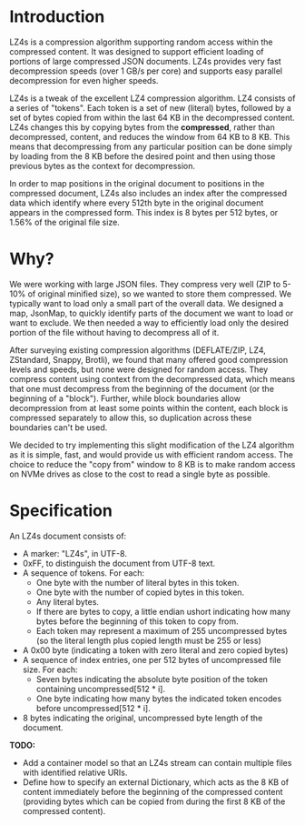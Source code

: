 # Introduction

LZ4s is a compression algorithm supporting random access within the compressed content. It was designed to support efficient loading of portions of large compressed JSON documents. LZ4s provides very fast decompression speeds (over 1 GB/s per core) and supports easy parallel decompression for even higher speeds.

LZ4s is a tweak of the excellent LZ4 compression algorithm. LZ4 consists of a series of "tokens". Each token is a set of new (literal) bytes, followed by a set of bytes copied from within the last 64 KB in the decompressed content. LZ4s changes this by copying bytes from the **compressed**, rather than decompressed, content, and reduces the window from 64 KB to 8 KB. This means that decompressing from any particular position can be done simply by loading from the 8 KB before the desired point and then using those previous bytes as the context for decompression.

In order to map positions in the original document to positions in the compressed document, LZ4s also includes an index after the compressed data which identify where every 512th byte in the original document appears in the compressed form. This index is 8 bytes per 512 bytes, or 1.56% of the original file size.



# Why?

We were working with large JSON files. They compress very well (ZIP to 5-10% of original minified size), so we wanted to store them compressed. We typically want to load only a small part of the overall data. We designed a map, JsonMap, to quickly identify parts of the document we want to load or want to exclude. We then needed a way to efficiently load only the desired portion of the file without having to decompress all of it.

After surveying existing compression algorithms (DEFLATE/ZIP, LZ4, ZStandard, Snappy, Brotli), we found that many offered good compression levels and speeds, but none were designed for random access. They compress content using context from the decompressed data, which means that one must decompress from the beginning of the document (or the beginning of a "block"). Further, while block boundaries allow decompression from at least some points within the content, each block is compressed separately to allow this, so duplication across these boundaries can't be used.

We decided to try implementing this slight modification of the LZ4 algorithm as it is simple, fast, and would provide us with efficient random access. The choice to reduce the "copy from" window to 8 KB is to make random access on NVMe drives as close to the cost to read a single byte as possible. 



# Specification

An LZ4s document consists of:

* A marker: "LZ4s", in UTF-8.
* 0xFF, to distinguish the document from UTF-8 text.
* A sequence of tokens. For each:
  * One byte with the number of literal bytes in this token.
  * One byte with the number of copied bytes in this token.
  * Any literal bytes.
  * If there are bytes to copy, a little endian ushort indicating how many bytes before the beginning of this token to copy from.
  * Each token may represent a maximum of 255 uncompressed bytes (so the literal length plus copied length must be 255 or less)
* A 0x00 byte (indicating a token with zero literal and zero copied bytes)
* A sequence of index entries, one per 512 bytes of uncompressed file size. For each:
  * Seven bytes indicating the absolute byte position of the token containing uncompressed[512 * i].
  * One byte indicating how many bytes the indicated token encodes before uncompressed[512 * i].
* 8 bytes indicating the original, uncompressed byte length of the document.

**TODO:** 

* Add a container model so that an LZ4s stream can contain multiple files with identified relative URIs.
* Define how to specify an external Dictionary, which acts as the 8 KB of content immediately before the beginning of the compressed content (providing bytes which can be copied from during the first 8 KB of the compressed content).

